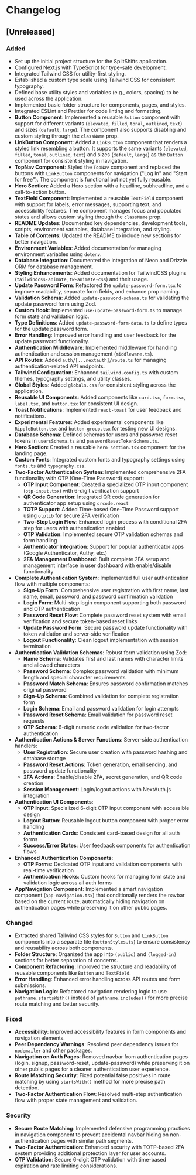 # Changelog

## [Unreleased]

### Added
- Set up the initial project structure for the SplitShifts application.
- Configured Next.js with TypeScript for type-safe development.
- Integrated Tailwind CSS for utility-first styling.
- Established a custom type scale using Tailwind CSS for consistent typography.
- Defined base utility styles and variables (e.g., colors, spacing) to be used across the application.
- Implemented basic folder structure for components, pages, and styles.
- Integrated ESLint and Prettier for code linting and formatting.
- **Button Component**: Implemented a reusable `Button` component with support for different variants (`elevated`, `filled`, `tonal`, `outlined`, `text`) and sizes (`default`, `large`). The component also supports disabling and custom styling through the `className` prop.
- **LinkButton Component**: Added a `LinkButton` component that renders a styled link resembling a button. It supports the same variants (`elevated`, `filled`, `tonal`, `outlined`, `text`) and sizes (`default`, `large`) as the `Button` component for consistent styling in navigation.
- **TopNav Component**: Styled the `TopNav` component and replaced the buttons with `LinkButton` components for navigation ("Log In" and "Start for free"). The component is functional but not yet fully reusable.
- **Hero Section**: Added a Hero section with a headline, subheadline, and a call-to-action button.
- **TextField Component**: Implemented a reusable `TextField` component with support for labels, error messages, supporting text, and accessibility features. The component manages focus and populated states and allows custom styling through the `className` prop.
- **README Updates**: Documented key dependencies, development tools, scripts, environment variables, database integration, and styling.
- **Table of Contents**: Updated the README to include new sections for better navigation.
- **Environment Variables**: Added documentation for managing environment variables using `dotenv`.
- **Database Integration**: Documented the integration of Neon and Drizzle ORM for database management.
- **Styling Enhancements**: Added documentation for TailwindCSS plugins (`tailwindcss-animate`, `tw-animate-css`) and their usage.
- **Update Password Form**: Refactored the `update-password-form.tsx` to improve readability, separate form fields, and enhance prop naming.
- **Validation Schema**: Added `update-password-schema.ts` for validating the update password form using Zod.
- **Custom Hook**: Implemented `use-update-password-form.ts` to manage form state and validation logic.
- **Type Definitions**: Added `update-password-form-data.ts` to define types for the update password form.
- **Error Handling**: Improved error handling and user feedback for the update password functionality.
- **Authentication Middleware**: Implemented middleware for handling authentication and session management (`middleware.ts`).
- **API Routes**: Added `auth/[...nextauth]/route.ts` for managing authentication-related API endpoints.
- **Tailwind Configuration**: Enhanced `tailwind.config.ts` with custom themes, typography settings, and utility classes.
- **Global Styles**: Added `globals.css` for consistent styling across the application.
- **Reusable UI Components**: Added components like `card.tsx`, `form.tsx`, `label.tsx`, and `button.tsx` for consistent UI design.
- **Toast Notifications**: Implemented `react-toast` for user feedback and notifications.
- **Experimental Features**: Added experimental components like `RippleButton.tsx` and `button-group.tsx` for testing new UI designs.
- **Database Schema**: Defined schemas for users and password reset tokens in `usersSchema.ts` and `passwordResetTokenSchema.ts`.
- **Hero Section**: Created a reusable `hero-section.tsx` component for the landing page.
- **Custom Fonts**: Integrated custom fonts and typography settings using `fonts.ts` and `typography.css`.
- **Two-Factor Authentication System**: Implemented comprehensive 2FA functionality with OTP (One-Time Password) support:
  - **OTP Input Component**: Created a specialized OTP input component (`otp-input.tsx`) with 6-digit verification support
  - **QR Code Generation**: Integrated QR code generation for authenticator app setup using `qrcode.react`
  - **TOTP Support**: Added Time-based One-Time Password support using `otplib` for secure 2FA verification
  - **Two-Step Login Flow**: Enhanced login process with conditional 2FA step for users with authentication enabled
  - **OTP Validation**: Implemented secure OTP validation schemas and form handling
  - **Authenticator Integration**: Support for popular authenticator apps (Google Authenticator, Authy, etc.)
  - **2FA Management Dashboard**: Built complete 2FA setup and management interface in user dashboard with enable/disable functionality
- **Complete Authentication System**: Implemented full user authentication flow with multiple components:
  - **Sign-Up Form**: Comprehensive user registration with first name, last name, email, password, and password confirmation validation
  - **Login Form**: Multi-step login component supporting both password and OTP authentication
  - **Password Reset Flow**: Complete password reset system with email verification and secure token-based reset links
  - **Update Password Form**: Secure password update functionality with token validation and server-side verification
  - **Logout Functionality**: Clean logout implementation with session termination
- **Authentication Validation Schemas**: Robust form validation using Zod:
  - **Name Schema**: Validates first and last names with character limits and allowed characters
  - **Password Schema**: Complex password validation with minimum length and special character requirements
  - **Password Match Schema**: Ensures password confirmation matches original password
  - **Sign-Up Schema**: Combined validation for complete registration form
  - **Login Schema**: Email and password validation for login attempts
  - **Password Reset Schema**: Email validation for password reset requests
  - **OTP Schema**: 6-digit numeric code validation for two-factor authentication
- **Authentication Actions & Server Functions**: Server-side authentication handlers:
  - **User Registration**: Secure user creation with password hashing and database storage
  - **Password Reset Actions**: Token generation, email sending, and password update functionality
  - **2FA Actions**: Enable/disable 2FA, secret generation, and QR code creation
  - **Session Management**: Login/logout actions with NextAuth.js integration
- **Authentication UI Components**: 
  - **OTP Input**: Specialized 6-digit OTP input component with accessible design
  - **Logout Button**: Reusable logout button component with proper error handling
  - **Authentication Cards**: Consistent card-based design for all auth forms
  - **Success/Error States**: User feedback components for authentication flows
- **Enhanced Authentication Components**: 
  - **OTP Forms**: Dedicated OTP input and validation components with real-time verification
  - **Authentication Hooks**: Custom hooks for managing form state and validation logic across all auth forms
- **AppNavigation Component**: Implemented a smart navigation component (`app-navigation.tsx`) that conditionally renders the navbar based on the current route, automatically hiding navigation on authentication pages while preserving it on other public pages.

### Changed
- Extracted shared Tailwind CSS styles for `Button` and `LinkButton` components into a separate file (`buttonStyles.ts`) to ensure consistency and reusability across both components.
- **Folder Structure**: Organized the app into `(public)` and `(logged-in)` sections for better separation of concerns.
- **Component Refactoring**: Improved the structure and readability of reusable components like `Button` and `TextField`.
- **Error Handling**: Enhanced error handling across API routes and form submissions.
- **Navigation Logic**: Refactored navigation rendering logic to use `pathname.startsWith()` instead of `pathname.includes()` for more precise route matching and better security.

### Fixed
- **Accessibility**: Improved accessibility features in form components and navigation elements.
- **Peer Dependency Warnings**: Resolved peer dependency issues for `nodemailer` and other packages.
- **Navigation on Auth Pages**: Removed navbar from authentication pages (login, signup, password-reset, update-password) while preserving it on other public pages for a cleaner authentication user experience.
- **Route Matching Security**: Fixed potential false positives in route matching by using `startsWith()` method for more precise path detection.
- **Two-Factor Authentication Flow**: Resolved multi-step authentication flow with proper state management and validation.

### Security
- **Secure Route Matching**: Implemented defensive programming practices in navigation component to prevent accidental navbar hiding on non-authentication pages with similar path segments.
- **Two-Factor Authentication**: Enhanced security with TOTP-based 2FA system providing additional protection layer for user accounts.
- **OTP Validation**: Secure 6-digit OTP validation with time-based expiration and rate limiting considerations.
